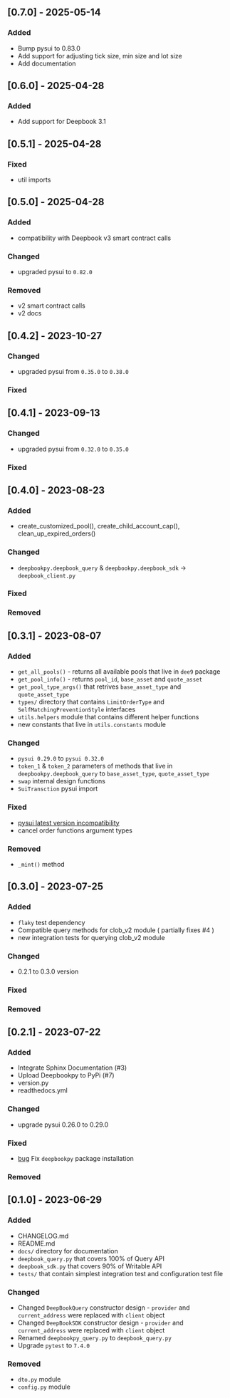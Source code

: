 ## [0.7.0] - 2025-05-14

### Added

- Bump pysui to 0.83.0
- Add support for adjusting tick size, min size and lot size
- Add documentation


## [0.6.0] - 2025-04-28

### Added

- Add support for Deepbook 3.1

## [0.5.1] - 2025-04-28

### Fixed

- util imports

## [0.5.0] - 2025-04-28

### Added

- compatibility with Deepbook v3 smart contract calls

### Changed

- upgraded pysui to `0.82.0`

### Removed

- v2 smart contract calls
- v2 docs

## [0.4.2] - 2023-10-27


### Changed

- upgraded pysui from `0.35.0` to `0.38.0`

### Fixed


## [0.4.1] - 2023-09-13


### Changed

- upgraded pysui from `0.32.0` to `0.35.0`

### Fixed


## [0.4.0] - 2023-08-23

### Added

- create_customized_pool(), create_child_account_cap(), clean_up_expired_orders()


### Changed

- `deepbookpy.deepbook_query` & `deepbookpy.deepbook_sdk` -> `deepbook_client.py`

### Fixed



### Removed



## [0.3.1] - 2023-08-07

### Added

- `get_all_pools()` - returns all available pools that live in `dee9` package
- `get_pool_info()` - returns `pool_id`, `base_asset` and `quote_asset`
- `get_pool_type_args()` that retrives `base_asset_type` and `quote_asset_type`
- `types/` directory that contains `LimitOrderType` and `SelfMatchingPreventionStyle` interfaces
- `utils.helpers` module that contains different helper functions
- new constants that live in `utils.constants` module

### Changed

- `pysui 0.29.0` to `pysui 0.32.0`
- `token_1` & `token_2` parameters of methods that live in `deepbookpy.deepbook_query` to `base_asset_type`, `quote_asset_type`
- `swap` internal design functions
- `SuiTransction` pysui import

### Fixed

- [pysui latest version incompatibility](https://github.com/andreidev1/deepbookpy/issues/11)
- cancel order functions argument types


### Removed

- `_mint()` method

## [0.3.0] - 2023-07-25

### Added

- `flaky` test dependency
-  Compatible query methods for clob_v2 module ( partially fixes #4 )
-  new integration tests for querying clob_v2 module

### Changed

- 0.2.1 to 0.3.0 version

### Fixed


### Removed


## [0.2.1] - 2023-07-22

### Added

- Integrate Sphinx Documentation (#3)
- Upload Deepbookpy to PyPi (#7)
- version.py 
- readthedocs.yml

### Changed

- upgrade pysui 0.26.0 to 0.29.0

### Fixed

- [bug](https://github.com/andreidev1/deepbookpy/issues/8) Fix `deepbookpy` package installation

### Removed



## [0.1.0] - 2023-06-29

### Added

- CHANGELOG.md
- README.md
- `docs/` directory for documentation
- `deepbook_query.py` that covers 100% of Query API
- `deepbook_sdk.py` that covers 90% of Writable API
- `tests/` that contain simplest integration test and configuration test file

### Changed

- Changed `DeepBookQuery` constructor design - `provider` and `current_address` were replaced with `client` object
- Changed `DeepBookSDK` constructor design - `provider` and `current_address` were replaced with `client` object
- Renamed `deepbookpy_query.py` to `deepbook_query.py`
- Upgrade `pytest` to `7.4.0`

### Removed

- `dto.py` module
- `config.py` module